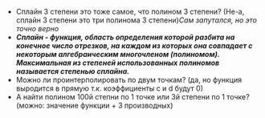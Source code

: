* Сплайн 3 степени это тоже самое, что полином 3 степени? (Не-а, сплайн 3 степени это три полинома 3 степени)*Сам запутался, но это точно верно*
* ***Сплайн - функция, область определения которой разбита на конечное число отрезков, на каждом из которых она совпадает с некоторым алгебраическим многочленом (полиномом). Максимальная из степеней использованных полиномов называется степенью сплайна.***
* Можно ли проинтерполировать по двум точкам? (да, но функция выродится в прямую т.к. коэффициенты c и d будут 0)
* А найти полином 100й степни по 1 точке или 3й степени по 1 точке? (можно: значение функции + 3 производных)

